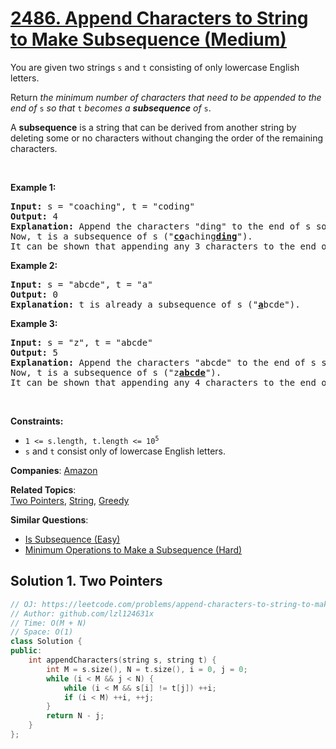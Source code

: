 # [2486. Append Characters to String to Make Subsequence (Medium)](https://leetcode.com/problems/append-characters-to-string-to-make-subsequence)

<p>You are given two strings <code>s</code> and <code>t</code> consisting of only lowercase English letters.</p>
<p>Return <em>the minimum number of characters that need to be appended to the end of </em><code>s</code><em> so that </em><code>t</code><em> becomes a <strong>subsequence</strong> of </em><code>s</code>.</p>
<p>A <strong>subsequence</strong> is a string that can be derived from another string by deleting some or no characters without changing the order of the remaining characters.</p>
<p>&nbsp;</p>
<p><strong class="example">Example 1:</strong></p>
<pre><strong>Input:</strong> s = "coaching", t = "coding"
<strong>Output:</strong> 4
<strong>Explanation:</strong> Append the characters "ding" to the end of s so that s = "coachingding".
Now, t is a subsequence of s ("<u><strong>co</strong></u>aching<u><strong>ding</strong></u>").
It can be shown that appending any 3 characters to the end of s will never make t a subsequence.
</pre>
<p><strong class="example">Example 2:</strong></p>
<pre><strong>Input:</strong> s = "abcde", t = "a"
<strong>Output:</strong> 0
<strong>Explanation:</strong> t is already a subsequence of s ("<u><strong>a</strong></u>bcde").
</pre>
<p><strong class="example">Example 3:</strong></p>
<pre><strong>Input:</strong> s = "z", t = "abcde"
<strong>Output:</strong> 5
<strong>Explanation:</strong> Append the characters "abcde" to the end of s so that s = "zabcde".
Now, t is a subsequence of s ("z<u><strong>abcde</strong></u>").
It can be shown that appending any 4 characters to the end of s will never make t a subsequence.
</pre>
<p>&nbsp;</p>
<p><strong>Constraints:</strong></p>
<ul>
	<li><code>1 &lt;= s.length, t.length &lt;= 10<sup>5</sup></code></li>
	<li><code>s</code> and <code>t</code> consist only of lowercase English letters.</li>
</ul>

**Companies**:
[Amazon](https://leetcode.com/company/amazon)

**Related Topics**:  
[Two Pointers](https://leetcode.com/tag/two-pointers/), [String](https://leetcode.com/tag/string/), [Greedy](https://leetcode.com/tag/greedy/)

**Similar Questions**:
* [Is Subsequence (Easy)](https://leetcode.com/problems/is-subsequence/)
* [Minimum Operations to Make a Subsequence (Hard)](https://leetcode.com/problems/minimum-operations-to-make-a-subsequence/)

## Solution 1. Two Pointers

```cpp
// OJ: https://leetcode.com/problems/append-characters-to-string-to-make-subsequence
// Author: github.com/lzl124631x
// Time: O(M + N)
// Space: O(1)
class Solution {
public:
    int appendCharacters(string s, string t) {
        int M = s.size(), N = t.size(), i = 0, j = 0;
        while (i < M && j < N) {
            while (i < M && s[i] != t[j]) ++i;
            if (i < M) ++i, ++j;
        }
        return N - j;
    }
};
```